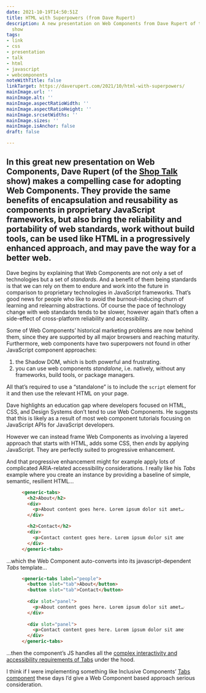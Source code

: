 ```yaml
---
date: 2021-10-19T14:50:51Z
title: HTML with Superpowers (from Dave Rupert)
description: A new presentation on Web Components from Dave Rupert of the Shop Talk
  show
tags:
- link
- css
- presentation
- talk
- html
- javascript
- webcomponents
noteWithTitle: false
linkTarget: https://daverupert.com/2021/10/html-with-superpowers/
mainImage.url: ''
mainImage.alt: ''
mainImage.aspectRatioWidth: ''
mainImage.aspectRatioHeight: ''
mainImage.srcsetWidths: ''
mainImage.sizes: ''
mainImage.isAnchor: false
draft: false

---
```

In this great new presentation on Web Components, Dave Rupert (of the [Shop Talk](https://shoptalkshow.com/) show) makes a compelling case for adopting Web Components. They provide the same benefits of encapsulation and reusability as components in proprietary JavaScript frameworks, but also bring the reliability and portability of web standards, work without build tools, can be used like HTML in a progressively enhanced approach, and may pave the way for a better web. 
---

Dave begins by explaining that Web Components are not only a set of technologies but a set of _standards_. And a benefit of them being standards is that we can rely on them to endure and work into the future in comparison to proprietary technologies in JavaScript frameworks. That’s good news for people who like to avoid the burnout-inducing churn of learning and relearning abstractions. Of course the pace of technology change with web standards tends to be slower, however again that’s often a side-effect of cross-platform reliability and accessibility.

Some of Web Components’ historical marketing problems are now behind them, since they are supported by all major browsers and reaching maturity. Furthermore, web components have two superpowers not found in other JavaScript component approaches: 

1. the Shadow DOM, which is both powerful and frustrating. 
2. you can use web components _standalone_, i.e. natively, without any frameworks, build tools, or package managers.

All that’s required to use a “standalone” is to include the `script` element for it and then use the relevant HTML on your page.

Dave highlights an education gap where developers focused on HTML, CSS, and Design Systems don’t tend to use Web Components. He suggests that this is likely as a result of most web component tutorials focusing on JavaScript APIs for JavaScript developers. 

However we can instead frame Web Components as involving a layered approach that starts with HTML, adds some CSS, then _ends_ by applying JavaScript. They are perfectly suited to progressive enhancement.

And that progressive enhancement might for example apply lots of complicated ARIA-related accessibility considerations. I really like his _Tabs_ example where you create an instance by providing a baseline of simple, semantic, resilient HTML… 

<figure>

``` html
<generic-tabs>
  <h2>About</h2>
  <div>
    <p>About content goes here. Lorem ipsum dolor sit amet…</p>
  </div>

  <h2>Contact</h2>
  <div>
    <p>Contact content goes here. Lorem ipsum dolor sit amet…</p>
  </div> 
</generic-tabs>
```

</figure>

…which the Web Component auto-converts into its javascript-dependent _Tabs_ template…

<figure>

``` html
<generic-tabs label="people">
  <button slot="tab">About</button>
  <button slot="tab">Contact</button>
    
  <div slot="panel">
    <p>About content goes here. Lorem ipsum dolor sit amet…</p>
  </div>
    
  <div slot="panel">
    <p>Contact content goes here. Lorem ipsum dolor sit amet…</p>
  </div>
</generic-tabs>
```

</figure>

…then the component’s JS handles all the [complex interactivity and accessibility requirements of Tabs](https://github.com/thepassle/generic-components/blob/master/generic-tabs/GenericTabs.js#L98) under the hood.

I think if I were implementing something like Inclusive Components’ [Tabs component](https://inclusive-components.design/tabbed-interfaces/) these days I’d give a Web Component based approach serious consideration.
